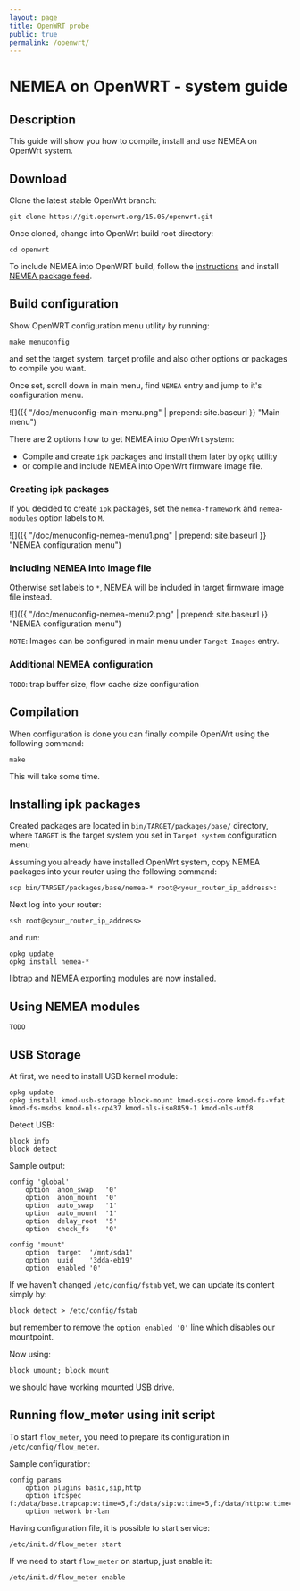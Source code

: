 ```yaml
---
layout: page
title: OpenWRT probe
public: true
permalink: /openwrt/
---
```


# NEMEA on OpenWRT -  system guide

## Description

This guide will show you how to compile, install and use NEMEA on OpenWrt system.


## Download

Clone the latest stable OpenWrt branch:

```
git clone https://git.openwrt.org/15.05/openwrt.git
```

Once cloned, change into OpenWrt build root directory:

```
cd openwrt
```

To include NEMEA into OpenWRT build, follow the [instructions](https://github.com/CESNET/Nemea-OpenWRT/blob/master/README.md) and install [NEMEA package feed](https://github.com/CESNET/Nemea-OpenWRT).


## Build configuration

Show OpenWRT configuration menu utility by running:

```
make menuconfig
``` 

and set the target system, target profile and also other options or packages to compile you want.

Once set, scroll down in main menu, find `NEMEA` entry and jump to it's configuration menu.

![]({{ "/doc/menuconfig-main-menu.png" | prepend: site.baseurl }} "Main menu")

There are 2 options how to get NEMEA into OpenWrt system:

- Compile and create `ipk` packages and install them later by `opkg` utility
- or compile and include NEMEA into OpenWrt firmware image file.

### Creating ipk packages

If you decided to create `ipk` packages, set the `nemea-framework` and `nemea-modules` option labels to `M`.

![]({{  "/doc/menuconfig-nemea-menu1.png" | prepend: site.baseurl }} "NEMEA configuration menu")

### Including NEMEA into image file

Otherwise set labels to `*`, NEMEA will be included in target firmware image file instead.

![]({{ "/doc/menuconfig-nemea-menu2.png" | prepend: site.baseurl }} "NEMEA configuration menu")

`NOTE`: Images can be configured in main menu under `Target Images` entry.

### Additional NEMEA configuration

`TODO`: trap buffer size, flow cache size configuration


## Compilation

When configuration is done you can finally compile OpenWrt using the following command:

```
make
```

This will take some time.


## Installing ipk packages

Created packages are located in `bin/TARGET/packages/base/` directory, where `TARGET` is the target system you set in `Target system` configuration menu 

Assuming you already have installed OpenWrt system, copy NEMEA packages into your router using the following command:

```
scp bin/TARGET/packages/base/nemea-* root@<your_router_ip_address>:
```

Next log into your router:

```
ssh root@<your_router_ip_address>
```

and run:

```
opkg update
opkg install nemea-*
```

libtrap and NEMEA exporting modules are now installed.


## Using NEMEA modules

`TODO`

## USB Storage

At first, we need to install USB kernel module:

```
opkg update
opkg install kmod-usb-storage block-mount kmod-scsi-core kmod-fs-vfat kmod-fs-msdos kmod-nls-cp437 kmod-nls-iso8859-1 kmod-nls-utf8
```

Detect USB:

```
block info
block detect
```

Sample output:
```
config 'global'
	option	anon_swap	'0'
	option	anon_mount	'0'
	option	auto_swap	'1'
	option	auto_mount	'1'
	option	delay_root	'5'
	option	check_fs	'0'

config 'mount'
	option	target	'/mnt/sda1'
	option	uuid	'3dda-eb19'
	option	enabled	'0'
```

If we haven't changed `/etc/config/fstab` yet, we can update its content simply by:

```
block detect > /etc/config/fstab
```

but remember to remove the `option enabled '0'` line which disables our mountpoint.

Now using:

```
block umount; block mount
```

we should have working mounted USB drive.


## Running flow_meter using init script

To start `flow_meter`, you need to prepare its configuration in `/etc/config/flow_meter`.

Sample configuration:

```
config params
	option plugins basic,sip,http
	option ifcspec f:/data/base.trapcap:w:time=5,f:/data/sip:w:time=5,f:/data/http:w:time=5
	option network br-lan
```

Having configuration file, it is possible to start service:

```
/etc/init.d/flow_meter start
```

If we need to start `flow_meter` on startup, just enable it:

```
/etc/init.d/flow_meter enable
```



